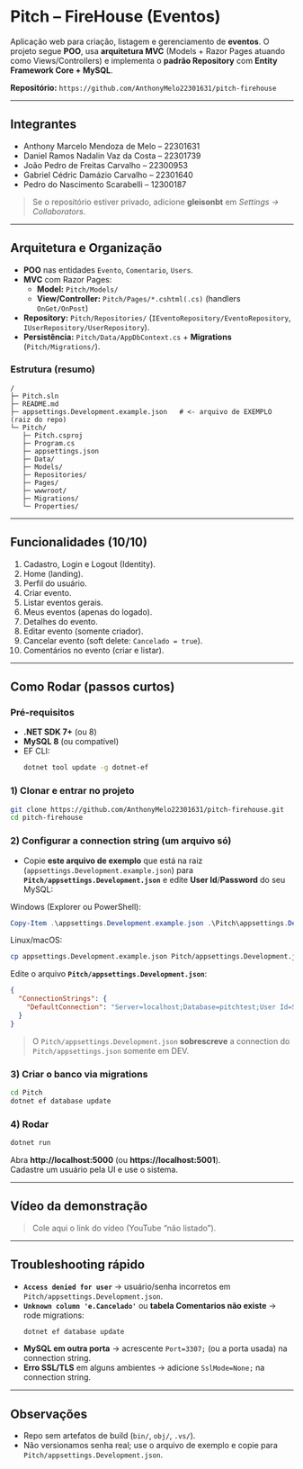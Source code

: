 # Pitch – FireHouse (Eventos)

Aplicação web para criação, listagem e gerenciamento de **eventos**. O projeto segue **POO**, usa **arquitetura MVC** (Models + Razor Pages atuando como Views/Controllers) e implementa o **padrão Repository** com **Entity Framework Core + MySQL**.

**Repositório:** `https://github.com/AnthonyMelo22301631/pitch-firehouse`

---

## Integrantes
- Anthony Marcelo Mendoza de Melo – 22301631
- Daniel Ramos Nadalin Vaz da Costa – 22301739
- João Pedro de Freitas Carvalho – 22300953
- Gabriel Cédric Damázio Carvalho – 22301640
- Pedro do Nascimento Scarabelli – 12300187

> Se o repositório estiver privado, adicione **gleisonbt** em *Settings → Collaborators*.

---

## Arquitetura e Organização
- **POO** nas entidades `Evento`, `Comentario`, `Users`.
- **MVC** com Razor Pages:  
  - **Model:** `Pitch/Models/`  
  - **View/Controller:** `Pitch/Pages/*.cshtml(.cs)` (handlers `OnGet/OnPost`)  
- **Repository:** `Pitch/Repositories/` (`IEventoRepository/EventoRepository`, `IUserRepository/UserRepository`).  
- **Persistência:** `Pitch/Data/AppDbContext.cs` + **Migrations** (`Pitch/Migrations/`).

### Estrutura (resumo)
```
/
├─ Pitch.sln
├─ README.md
├─ appsettings.Development.example.json   # <- arquivo de EXEMPLO (raiz do repo)
└─ Pitch/
   ├─ Pitch.csproj
   ├─ Program.cs
   ├─ appsettings.json
   ├─ Data/
   ├─ Models/
   ├─ Repositories/
   ├─ Pages/
   ├─ wwwroot/
   ├─ Migrations/
   └─ Properties/
```

---

## Funcionalidades (10/10)
1. Cadastro, Login e Logout (Identity).  
2. Home (landing).  
3. Perfil do usuário.  
4. Criar evento.  
5. Listar eventos gerais.  
6. Meus eventos (apenas do logado).  
7. Detalhes do evento.  
8. Editar evento (somente criador).  
9. Cancelar evento (soft delete: `Cancelado = true`).  
10. Comentários no evento (criar e listar).

---

## Como Rodar (passos curtos)

### Pré-requisitos
- **.NET SDK 7+** (ou 8)  
- **MySQL 8** (ou compatível)  
- EF CLI:
  ```bash
  dotnet tool update -g dotnet-ef
  ```

### 1) Clonar e entrar no projeto
```bash
git clone https://github.com/AnthonyMelo22301631/pitch-firehouse.git
cd pitch-firehouse
```

### 2) Configurar a connection string (um arquivo só)
- Copie **este arquivo de exemplo** que está na raiz (`appsettings.Development.example.json`) para **`Pitch/appsettings.Development.json`** e edite **User Id**/**Password** do seu MySQL:

Windows (Explorer ou PowerShell):
```powershell
Copy-Item .\appsettings.Development.example.json .\Pitch\appsettings.Development.json
```
Linux/macOS:
```bash
cp appsettings.Development.example.json Pitch/appsettings.Development.json
```

Edite o arquivo **`Pitch/appsettings.Development.json`**:
```json
{
  "ConnectionStrings": {
    "DefaultConnection": "Server=localhost;Database=pitchtest;User Id=SEU_USUARIO;Password=SUA_SENHA;TreatTinyAsBoolean=true;"
  }
}
```

> O `Pitch/appsettings.Development.json` **sobrescreve** a connection do `Pitch/appsettings.json` somente em DEV.

### 3) Criar o banco via migrations
```bash
cd Pitch
dotnet ef database update
```

### 4) Rodar
```bash
dotnet run
```
Abra **http://localhost:5000** (ou **https://localhost:5001**).  
Cadastre um usuário pela UI e use o sistema.

---

## Vídeo da demonstração
> Cole aqui o link do vídeo (YouTube “não listado”).

---

## Troubleshooting rápido
- **`Access denied for user`** → usuário/senha incorretos em `Pitch/appsettings.Development.json`.  
- **`Unknown column 'e.Cancelado'`** ou **tabela Comentarios não existe** → rode migrations:
  ```bash
  dotnet ef database update
  ```
- **MySQL em outra porta** → acrescente `Port=3307;` (ou a porta usada) na connection string.
- **Erro SSL/TLS** em alguns ambientes → adicione `SslMode=None;` na connection string.

---

## Observações
- Repo sem artefatos de build (`bin/`, `obj/`, `.vs/`).  
- Não versionamos senha real; use o arquivo de exemplo e copie para `Pitch/appsettings.Development.json`.
